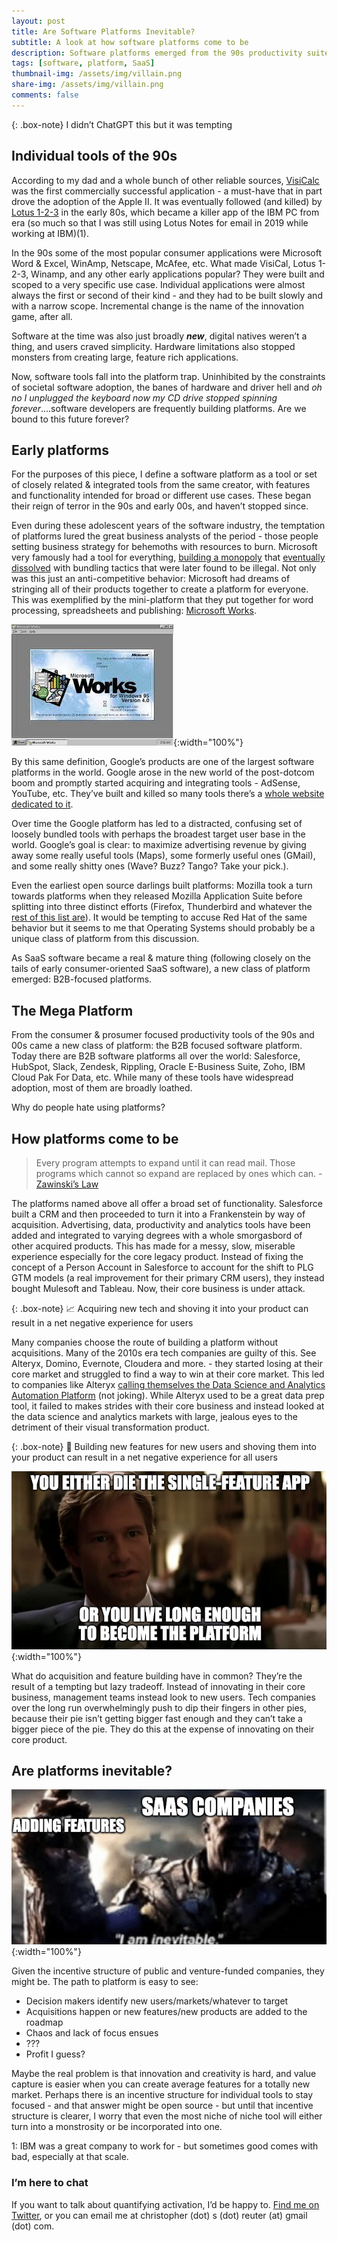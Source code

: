 ```yaml
---
layout: post
title: Are Software Platforms Inevitable?
subtitle: A look at how software platforms come to be
description: Software platforms emerged from the 90s productivity suites and now dominate business software. This is a look at how they came to be, and if we're stuck with them.
tags: [software, platform, SaaS]
thumbnail-img: /assets/img/villain.png
share-img: /assets/img/villain.png
comments: false
---
```

{: .box-note}
I didn’t ChatGPT this but it was tempting

## Individual tools of the 90s

According to my dad and a whole bunch of other reliable sources, [VisiCalc](https://en.wikipedia.org/wiki/VisiCalc) was the first commercially successful application - a must-have that in part drove the adoption of the Apple II. It was eventually followed (and killed) by [Lotus 1-2-3](https://en.wikipedia.org/wiki/Lotus_1-2-3) in the early 80s, which became a killer app of the IBM PC from era (so much so that I was still using Lotus Notes for email in 2019 while working at IBM)(1).

In the 90s some of the most popular consumer applications were Microsoft Word & Excel, WinAmp, Netscape, McAfee, etc. What made VisiCal, Lotus 1-2-3, Winamp, and any other early applications popular? They were built and scoped to a very specific use case. Individual applications were almost always the first or second of their kind - and they had to be built slowly and with a narrow scope. Incremental change is the name of the innovation game, after all.

Software at the time was also just broadly ***new***, digital natives weren’t a thing, and users craved simplicity. Hardware limitations also stopped monsters from creating large, feature rich applications. 

Now, software tools fall into the platform trap. Uninhibited by the constraints of societal software adoption, the banes of hardware and driver hell and *oh no I unplugged the keyboard now my CD drive stopped spinning forever*….software developers are frequently building platforms. Are we bound to this future forever?

## Early platforms

For the purposes of this piece, I define a software platform as a tool or set of closely related & integrated tools from the same creator, with features and functionality intended for broad or different use cases. These began their reign of terror in the 90s and early 00s, and haven’t stopped since.

Even during these adolescent years of the software industry, the temptation of platforms lured the great business analysts of the period - those people setting business strategy for behemoths with resources to burn. Microsoft very famously had a tool for everything, [building a monopoly](https://www.justice.gov/atr/us-v-microsoft-courts-findings-fact) that [eventually dissolved](https://stratechery.com/2017/microsofts-monopoly-hangover/) with bundling tactics that were later found to be illegal. Not only was this just an anti-competitive behavior: Microsoft had dreams of stringing all of their products together to create a platform for everyone. This was exemplified by the mini-platform that they put together for word processing, spreadsheets and publishing: [Microsoft Works](https://en.wikipedia.org/wiki/Microsoft_Works).

![Microsoft Works](/assets/img/works.png){:width="100%"}

By this same definition, Google’s products are one of the largest software platforms in the world. Google arose in the new world of the post-dotcom boom and promptly started acquiring and integrating tools - AdSense, YouTube, etc. They’ve built and killed so many tools there’s a [whole website dedicated to it](https://killedbygoogle.com/). 

Over time the Google platform has led to a distracted, confusing set of loosely bundled tools with perhaps the broadest target user base in the world. Google’s goal is clear: to maximize advertising revenue by giving away some really useful tools (Maps), some formerly useful ones (GMail), and some really shitty ones (Wave? Buzz? Tango? Take your pick.).

Even the earliest open source darlings built platforms: Mozilla took a turn towards platforms when they released Mozilla Application Suite before splitting into three distinct efforts (Firefox, Thunderbird and whatever the [rest of this list are](https://en.wikipedia.org/wiki/List_of_Mozilla_products)). It would be tempting to accuse Red Hat of the same behavior but it seems to me that Operating Systems should probably be a unique class of platform from this discussion.

As SaaS software became a real & mature thing (following closely on the tails of early consumer-oriented SaaS software), a new class of platform emerged: B2B-focused platforms.

## The Mega Platform

From the consumer & prosumer focused productivity tools of the 90s and 00s came a new class of platform: the B2B focused software platform. Today there are B2B software platforms all over the world: Salesforce, HubSpot, Slack, Zendesk, Rippling, Oracle E-Business Suite, Zoho, IBM Cloud Pak For Data, etc. While many of these tools have widespread adoption, most of them are broadly loathed.

Why do people hate using platforms?

## How platforms come to be

> Every program attempts to expand until it can read mail. Those programs which cannot so expand are replaced by ones which can. - [Zawinski’s Law](https://en.wikipedia.org/wiki/Jamie_Zawinski#Zawinski's_Law)
> 

The platforms named above all offer a broad set of functionality. Salesforce built a CRM and then proceeded to turn it into a Frankenstein by way of acquisition. Advertising, data, productivity and analytics tools have been added and integrated to varying degrees with a whole smorgasbord of other acquired products. This has made for a messy, slow, miserable experience especially for the core legacy product. Instead of fixing the concept of a Person Account in Salesforce to account for the shift to PLG GTM models (a real improvement for their primary CRM users), they instead bought Mulesoft and Tableau. Now, their core business is under attack.

{: .box-note}
📈 Acquiring new tech and shoving it into your product can result in a net negative experience for users


Many companies choose the route of building a platform without acquisitions. Many of the 2010s era tech companies are guilty of this. See Alteryx, Domino, Evernote, Cloudera and more. - they started losing at their core market and struggled to find a way to win at their core market. This led to companies like Alteryx [calling themselves the Data Science and Analytics Automation Platform](https://www.google.com/search?q=alteryx) (not joking). While Alteryx used to be a great data prep tool, it failed to makes strides with their core business and instead looked at the data science and analytics markets with large, jealous eyes to the detriment of their visual transformation product.

{: .box-note}
🎪 Building new features for new users and shoving them into your product can result in a net negative experience for all users


![Microsoft Works](/assets/img/villain.png){:width="100%"}

What do acquisition and feature building have in common? They’re the result of a tempting but lazy tradeoff. Instead of innovating in their core business, management teams instead look to new users. Tech companies over the long run overwhelmingly push to dip their fingers in other pies, because their pie isn’t getting bigger fast enough and they can’t take a bigger piece of the pie. They do this at the expense of innovating on their core product.

## Are platforms inevitable?

![Microsoft Works](/assets/img/thanos.png){:width="100%"}

Given the incentive structure of public and venture-funded companies, they might be. The path to platform is easy to see:

- Decision makers identify new users/markets/whatever to target
- Acquisitions happen or new features/new products are added to the roadmap
- Chaos and lack of focus ensues
- ???
- Profit I guess?

Maybe the real problem is that innovation and creativity is hard, and value capture is easier when you can create average features for a totally new market. Perhaps there is an incentive structure for individual tools to stay focused - and that answer might be open source - but until that incentive structure is clearer, I worry that even the most niche of niche tool will either turn into a monstrosity or be incorporated into one.

1: IBM was a great company to work for - but sometimes good comes with bad, especially at that scale.

### I’m here to chat

If you want to talk about quantifying activation, I’d be happy to. [Find me on Twitter](https://twitter.com/csreuter), or you can email me at christopher (dot) s (dot) reuter (at) gmail (dot) com.
